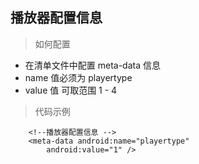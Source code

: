 

## 播放器配置信息

> 如何配置

-  在清单文件中配置 meta-data 信息
-  name 值必须为 playertype
- value 值 可取范围 1 - 4

> 代码示例

        <!--播放器配置信息 -->
        <meta-data android:name="playertype"
            android:value="1" />